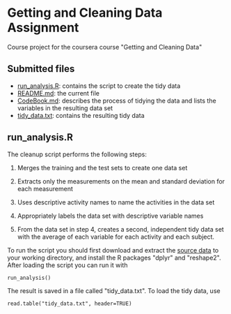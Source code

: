 Getting and Cleaning Data Assignment
====================================

Course project for the coursera course "Getting and Cleaning Data"

Submitted files
---------------
- [run_analysis.R](run_analysis.R): contains the script to create the tidy data
- [README.md](README.md): the current file
- [CodeBook.md](CodeBook.md): describes the process of tidying the data and lists the variables in the resulting data set
- [tidy_data.txt](tidy_data.txt): contains the resulting tidy data

run_analysis.R
--------------
The cleanup script performs the following steps:

1. Merges the training and the test sets to create one data set 

2. Extracts only the measurements on the mean and standard deviation for each measurement 

3. Uses descriptive activity names to name the activities in the data set 

4. Appropriately labels the data set with descriptive variable names 

5. From the data set in step 4, creates a second, independent tidy data set with the average of each variable for each activity and each subject.


To run the script you should first download and extract the [source data](https://d396qusza40orc.cloudfront.net/getdata%2Fprojectfiles%2FUCI%20HAR%20Dataset.zip) to your working directory, and install the R packages "dplyr" and "reshape2". After loading the script you can run it with
```
run_analysis()
```
The result is saved in a file called "tidy_data.txt". To load the tidy data, use
```
read.table("tidy_data.txt", header=TRUE)
```
